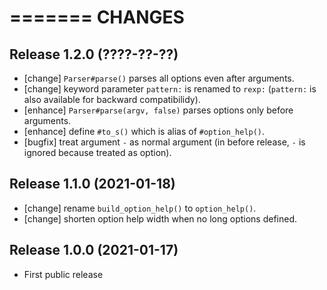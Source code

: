 =======
CHANGES
=======


Release 1.2.0 (????-??-??)
--------------------------

* [change] `Parser#parse()` parses all options even after arguments.
* [change] keyword parameter `pattern:` is renamed to `rexp:` (`pattern:` is also available for backward compatibilidy).
* [enhance] `Parser#parse(argv, false)` parses options only before arguments.
* [enhance] define `#to_s()` which is alias of `#option_help()`.
* [bugfix] treat argument `-` as normal argument (in before release, `-` is ignored because treated as option).


Release 1.1.0 (2021-01-18)
--------------------------

* [change] rename `build_option_help()` to `option_help()`.
* [change] shorten option help width when no long options defined.


Release 1.0.0 (2021-01-17)
--------------------------

* First public release
